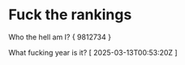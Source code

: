 # Fuck the rankings

Who the hell am I?
{ 9812734 }

What fucking year is it?
[ 2025-03-13T00:53:20Z ]
